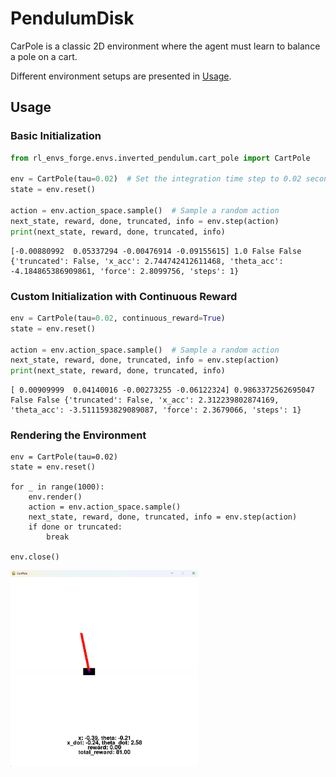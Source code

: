 # PendulumDisk

CarPole is a classic 2D environment where the agent must learn to balance a pole on a cart.  

Different environment setups are presented in [Usage](#usage).

## Usage

### Basic Initialization

```python
from rl_envs_forge.envs.inverted_pendulum.cart_pole import CartPole

env = CartPole(tau=0.02)  # Set the integration time step to 0.02 seconds
state = env.reset()

action = env.action_space.sample()  # Sample a random action
next_state, reward, done, truncated, info = env.step(action)
print(next_state, reward, done, truncated, info)
```

```
[-0.00880992  0.05337294 -0.00476914 -0.09155615] 1.0 False False {'truncated': False, 'x_acc': 2.744742412611468, 'theta_acc': -4.184865386909861, 'force': 2.8099756, 'steps': 1}
```

### Custom Initialization with Continuous Reward
```python
env = CartPole(tau=0.02, continuous_reward=True)
state = env.reset()

action = env.action_space.sample()  # Sample a random action
next_state, reward, done, truncated, info = env.step(action)
print(next_state, reward, done, truncated, info)
```

```
[ 0.00909999  0.04140016 -0.00273255 -0.06122324] 0.9863372562695047 False False {'truncated': False, 'x_acc': 2.312239802874169, 'theta_acc': -3.5111593829089087, 'force': 2.3679066, 'steps': 1}
```

### Rendering the Environment

```
env = CartPole(tau=0.02)
state = env.reset()

for _ in range(1000):
    env.render()
    action = env.action_space.sample()
    next_state, reward, done, truncated, info = env.step(action)
    if done or truncated:
        break

env.close()
```

<img src="../../../../docs/figures/inverted_pendulum/cart_pole/render.png" alt="CartPole render" width="300">


